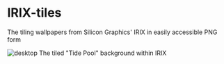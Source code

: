 # IRIX-tiles
The tiling wallpapers from Silicon Graphics' IRIX in easily accessible PNG form

![desktop](https://i.imgur.com/az3mn9K.png)
The tiled "Tide Pool" background within IRIX
